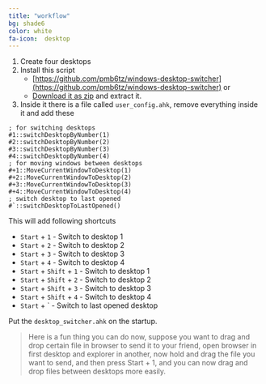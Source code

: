 ```yaml
---
title: "workflow"
bg: shade6
color: white
fa-icon:  desktop
---
```


1. Create four desktops
2. Install this script
   - [https://github.com/pmb6tz/windows-desktop-switcher](https://github.com/pmb6tz/windows-desktop-switcher) or
   - [Download it as zip](https://github.com/pmb6tz/windows-desktop-switcher/archive/refs/heads/master.zip)
     and extract it.
3. Inside it there is a file called `user_config.ahk`, remove everything inside it and add these

```ahk
; for switching desktops
#1::switchDesktopByNumber(1)
#2::switchDesktopByNumber(2)
#3::switchDesktopByNumber(3)
#4::switchDesktopByNumber(4)
; for moving windows between desktops
#+1::MoveCurrentWindowToDesktop(1)
#+2::MoveCurrentWindowToDesktop(2)
#+3::MoveCurrentWindowToDesktop(3)
#+4::MoveCurrentWindowToDesktop(4)
; switch desktop to last opened
#`::switchDesktopToLastOpened()
```

This will add following shortcuts

- `Start` + `1` - Switch to desktop 1
- `Start` + `2` - Switch to desktop 2
- `Start` + `3` - Switch to desktop 3
- `Start` + `4` - Switch to desktop 4
- `Start` + `Shift` + `1` - Switch to desktop 1
- `Start` + `Shift` + `2` - Switch to desktop 2
- `Start` + `Shift` + `3` - Switch to desktop 3
- `Start` + `Shift` + `4` - Switch to desktop 4
- `Start` + ` - Switch to last opened desktop

Put the `desktop_switcher.ahk` on the startup.

> Here is a fun thing you can do now, suppose you want to drag and drop 
> certain file in browser to send it to your friend, open browser in 
> first desktop and explorer in another, now hold and drag the file 
> you want to send, and then press Start + 1, and you can now 
> drag and drop files between desktops more easily.